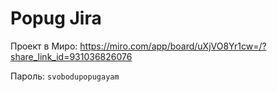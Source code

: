 # Popug Jira

Проект в Миро: https://miro.com/app/board/uXjVO8Yr1cw=/?share_link_id=931036826076

Пароль: `svobodupopugayam`


